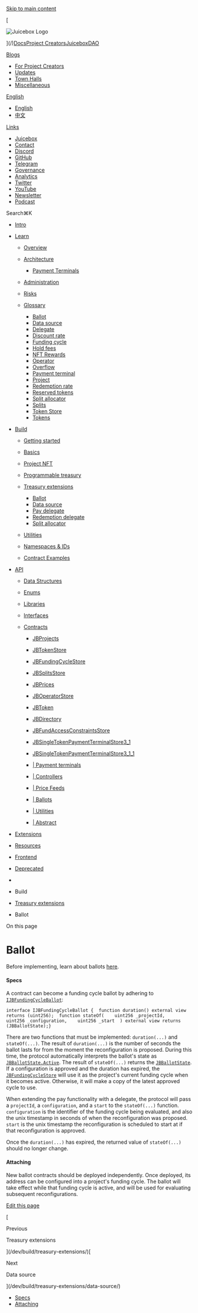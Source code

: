 [Skip to main content](#__docusaurus_skipToContent_fallback)

[

![Juicebox Logo](https://docs.juicebox.money/dev/build/treasury-extensions/ballot//img/logo/main-logo-black.svg)

](/)[Docs](/dev/)[Project Creators](/user/)[JuiceboxDAO](/dao/)

[Blogs](/blogs/)

- [For Project Creators](/blog/)
- [Updates](/updates/)
- [Town Halls](/town-hall/)
- [Miscellaneous](/misc/)

[English](#)

- [English](/dev/build/treasury-extensions/ballot/)
- [中文](/zh/dev/build/treasury-extensions/ballot/)

[Links](#)

- [Juicebox](https://juicebox.money)
- [Contact](https://juicebox.money/contact)
- [Discord](https://discord.gg/juicebox)
- [GitHub](https://github.com/jbx-protocol)
- [Telegram](https://t.me/jbx_eth)
- [Governance](https://jbdao.org)
- [Analytics](/dao/reference/analytics/)
- [Twitter](https://twitter.com/juiceboxETH)
- [YouTube](https://www.youtube.com/c/JuiceboxDAO/)
- [Newsletter](https://subscribepage.io/juicenews)
- [Podcast](https://anchor.fm/thejuicecast)

Search⌘K

- [Intro](/dev/)
- [Learn](#)
    
    - [Overview](/dev/learn/overview/)
    - [Architecture](/dev/learn/architecture/)
        
        - [Payment Terminals](/dev/learn/architecture/terminals/)
    - [Administration](/dev/learn/administration/)
    - [Risks](/dev/learn/risks/)
    - [Glossary](/dev/learn/glossary/)
        
        - [Ballot](/dev/learn/glossary/ballot/)
        - [Data source](/dev/learn/glossary/data-source/)
        - [Delegate](/dev/learn/glossary/delegate/)
        - [Discount rate](/dev/learn/glossary/discount-rate/)
        - [Funding cycle](/dev/learn/glossary/funding-cycle/)
        - [Hold fees](/dev/learn/glossary/hold-fees/)
        - [NFT Rewards](/dev/learn/glossary/nft-rewards/)
        - [Operator](/dev/learn/glossary/operator/)
        - [Overflow](/dev/learn/glossary/overflow/)
        - [Payment terminal](/dev/learn/glossary/payment-terminal/)
        - [Project](/dev/learn/glossary/project/)
        - [Redemption rate](/dev/learn/glossary/redemption-rate/)
        - [Reserved tokens](/dev/learn/glossary/reserved-tokens/)
        - [Split allocator](/dev/learn/glossary/split-allocator/)
        - [Splits](/dev/learn/glossary/splits/)
        - [Token Store](/dev/learn/glossary/token-store/)
        - [Tokens](/dev/learn/glossary/tokens/)
- [Build](#)
    
    - [Getting started](/dev/build/getting-started/)
    - [Basics](/dev/build/basics/)
    - [Project NFT](/dev/build/project-nft/)
    - [Programmable treasury](/dev/build/programmable-treasury/)
    - [Treasury extensions](/dev/build/treasury-extensions/)
        
        - [Ballot](/dev/build/treasury-extensions/ballot/)
        - [Data source](/dev/build/treasury-extensions/data-source/)
        - [Pay delegate](/dev/build/treasury-extensions/pay-delegate/)
        - [Redemption delegate](/dev/build/treasury-extensions/redemption-delegate/)
        - [Split allocator](/dev/build/treasury-extensions/split-allocator/)
    - [Utilities](#)
        
    - [Namespaces & IDs](/dev/build/namespace/)
    - [Contract Examples](/dev/build/examples/)
- [API](#)
    
    - [Data Structures](#)
        
    - [Enums](#)
        
    - [Libraries](#)
        
    - [Interfaces](#)
        
    - [Contracts](/dev/api/contracts/)
        
        - [JBProjects](/dev/api/contracts/jbprojects/)
            
        - [JBTokenStore](/dev/api/contracts/jbtokenstore/)
            
        - [JBFundingCycleStore](/dev/api/contracts/jbfundingcyclestore/)
            
        - [JBSplitsStore](/dev/api/contracts/jbsplitsstore/)
            
        - [JBPrices](/dev/api/contracts/jbprices/)
            
        - [JBOperatorStore](/dev/api/contracts/jboperatorstore/)
            
        - [JBToken](/dev/api/contracts/jbtoken/)
            
        - [JBDirectory](/dev/api/contracts/jbdirectory/)
            
        - [JBFundAccessConstraintsStore](/dev/api/contracts/jbfundaccessconstraintsstore/)
        - [JBSingleTokenPaymentTerminalStore3_1](/dev/api/contracts/jbsingletokenpaymentterminalstore3_1/)
        - [JBSingleTokenPaymentTerminalStore3_1_1](/dev/api/contracts/jbsingletokenpaymentterminalstore3_1_1/)
        - [| Payment terminals](#)
            
        - [| Controllers](#)
            
        - [| Price Feeds](#)
            
        - [| Ballots](#)
            
        - [| Utilities](#)
            
        - [| Abstract](#)
            
- [Extensions](#)
    
- [Resources](#)
    
- [Frontend](/dev/frontend/)
    
- [Deprecated](#)
    

- [](/)
- Build
- [Treasury extensions](/dev/build/treasury-extensions/)
- Ballot

On this page

# Ballot

Before implementing, learn about ballots [here](/dev/learn/glossary/ballot/).

#### Specs[​](#specs "Direct link to Specs")

A contract can become a funding cycle ballot by adhering to [`IJBFundingCycleBallot`](/dev/api/interfaces/ijbfundingcycleballot/):

```
interface IJBFundingCycleBallot {  function duration() external view returns (uint256);  function stateOf(    uint256 _projectId,    uint256 _configuration,    uint256 _start  ) external view returns (JBBallotState);}
```

There are two functions that must be implemented: `duration(...)` and `stateOf(...)`. The result of `duration(...)` is the number of seconds the ballot lasts for from the moment the reconfiguration is proposed. During this time, the protocol automatically interprets the ballot's state as [`JBBallotState.Active`](/dev/api/enums/jbballotstate/). The result of `stateOf(...)` returns the [`JBBallotState`](/dev/api/enums/jbballotstate/). If a configuration is approved and the duration has expired, the [`JBFundingCycleStore`](/dev/api/contracts/jbfundingcyclestore/) will use it as the project's current funding cycle when it becomes active. Otherwise, it will make a copy of the latest approved cycle to use.

When extending the pay functionality with a delegate, the protocol will pass a `projectId`, a `configuration`, and a `start` to the `stateOf(...)` function. `configuration` is the identifier of the funding cycle being evaluated, and also the unix timestamp in seconds of when the reconfiguration was proposed. `start` is the unix timestamp the reconfiguration is scheduled to start at if that reconfiguration is approved.

Once the `duration(...)` has expired, the returned value of `stateOf(...)` should no longer change.

#### Attaching[​](#attaching "Direct link to Attaching")

New ballot contracts should be deployed independently. Once deployed, its address can be configured into a project's funding cycle. The ballot will take effect while that funding cycle is active, and will be used for evaluating subsequent reconfigurations.

[Edit this page](https://github.com/jbx-protocol/juice-docs/blob/main/docs/dev/build/treasury-extensions/ballot.md)

[

Previous

Treasury extensions

](/dev/build/treasury-extensions/)[

Next

Data source

](/dev/build/treasury-extensions/data-source/)

- [Specs](#specs)
- [Attaching](#attaching)